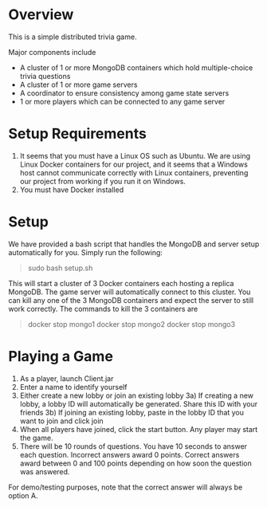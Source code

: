 # Overview
This is a simple distributed trivia game.

Major components include
* A cluster of 1 or more MongoDB containers which hold multiple-choice trivia questions
* A cluster of 1 or more game servers
* A coordinator to ensure consistency among game state servers
* 1 or more players which can be connected to any game server

# Setup Requirements
1) It seems that you must have a Linux OS such as Ubuntu. We are using Linux Docker containers for our project, and it seems that a Windows host cannot communicate correctly with Linux containers, preventing our project from working if you run it on Windows.
2) You must have Docker installed

# Setup
We have provided a bash script that handles the MongoDB and server setup automatically for you. Simply run the following:
> sudo bash setup.sh

This will start a cluster of 3 Docker containers each hosting a replica MongoDB. The game server will automatically connect to this cluster. You can kill any one of the 3 MongoDB containers and expect the server to still work correctly. The commands to kill the 3 containers are
> docker stop mongo1
> docker stop mongo2
> docker stop mongo3

# Playing a Game
1) As a player, launch Client.jar
2) Enter a name to identify yourself
3) Either create a new lobby or join an existing lobby
3a) If creating a new lobby, a lobby ID will automatically be generated. Share this ID with your friends
3b) If joining an existing lobby, paste in the lobby ID that you want to join and click join
4) When all players have joined, click the start button. Any player may start the game.
5) There will be 10 rounds of questions. You have 10 seconds to answer each question. Incorrect answers award 0 points. Correct answers award between 0 and 100 points depending on how soon the question was answered.

For demo/testing purposes, note that the correct answer will always be option A.
